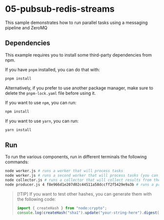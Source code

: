 # 05-pubsub-redis-streams

This sample demonstrates how to run parallel tasks using a messaging pipeline
and ZeroMQ

## Dependencies

This example requires you to install some third-party dependencies from npm.

If you have `pnpm` installed, you can do that with:

```bash
pnpm install
```

Alternatively, if you prefer to use another package manager, make sure to delete
the `pnpm-lock.yaml` file before using it.

If you want to use `npm`, you can run:

```bash
npm install
```

If you want to use `yarn`, you can run:

```bash
yarn install
```

## Run

To run the various components, run in different terminals the following
commands:

```bash
node worker.js # runs a worker that will process tasks
node worker.js # runs a second worker that will process tasks (you can run as many as you want)
node collector.js # runs a collector that will collect results from the workers
node producer.js 4 f8e966d1e207d02c44511a58dccff2f5429e9a3b # runs a producer that will send tasks to the workers
```

> [!TIP] If you want to test other hashes, you can generate them with the
> following code:
>
> ```js
> import { createHash } from "node:crypto";
> console.log(createHash("sha1").update("your-string-here").digest("hex"));
> ```
